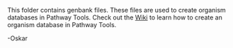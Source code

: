 This folder contains genbank files. These files are used to create organism databases in Pathway Tools. Check out the [Wiki](https://github.com/oskarvid/Tutorials/wiki/Going-from-FASTA-to-Genbank-to-an-organism-database-%28PGDB%29-in-Pathway-Tools) to learn how to create an organism database in Pathway Tools.

-Oskar